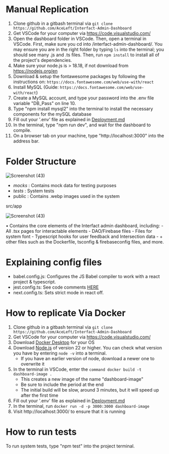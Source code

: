 # Manual Replication
1. Clone github in a gitbash terminal via `git clone https://github.com/AceLeft/Interfact-Admin-Dashboard`
2. Get VSCode for your computer via https://code.visualstudio.com/
3. Open the dashboard folder in VSCode. Then, open a terminal in VSCode. First, make sure you cd into /interfact-admin-dashboard/. You may ensure you are in the right folder by typing `ls` into the terminal; you should see many .js and .ts files. Then, run `npm install` to install all of the project's dependencies.
5. Make sure your node.js is > 18.18, if not download from https://nodejs.org/en
6. Download & setup the fontawesome packages by following the instructions on: `https://docs.fontawesome.com/web/use-with/react`
7. Install MySQL (Guide: `https://docs.fontawesome.com/web/use-with/react`)
8. Create a MySQL account, and type your password into the .env file variable "DB_Pass" on line 10.
9. Type "npm install mysql2" into the terminal to install the necessary components for the mySQL database
10. Fill out your '.env' file as explained in [Deployment.md](Deployment.md)
11. In the terminal, type "npm run dev", and wait for the dashboard to compile.
12. On a browser tab on your machine, type "http://localhost:3000" into the address bar.

# Folder Structure
![Screenshot (43)](https://github.com/user-attachments/assets/e3ad351f-0387-4019-bafd-1911021eb696)

- _mocks_ : Contains mock data for testing purposes
- _tests_ : System tests
-  public : Contains .webp images used in the system

src/app


![Screenshot (43)](https://github.com/user-attachments/assets/e9c737fb-9b44-4448-8cfa-4d39d4bb3471)

• Contains the core elements of the Interfact admin dashboard, including:
    - All .tsx pages for interactable elements 
    - DAO/Firebase files
    - Files for system font
    - Typescript hooks for user feedback and Intersection data
    - + other files such as the Dockerfile, tsconfig & firebaseconfig files, and more. 


# Explaining config files

- babel.config.js: Configures the JS Babel compiler to work with a react project & typescript.
- jest.config.ts: See code comments [HERE](https://github.com/AceLeft/Interfact-Admin-Dashboard/blob/main/interfact-admin-dashboard/jest.config.ts)
- next.config.ts: Sets strict mode in react off.

# How to replicate Via Docker
1. Clone github in a gitbash terminal via `git clone https://github.com/AceLeft/Interfact-Admin-Dashboard`
2. Get VSCode for your computer via https://code.visualstudio.com/
3. Download [Docker Desktop](https://www.docker.com/products/docker-desktop/) for your OS
4. Download [Node.js](https://nodejs.org/en) of version 22 or higher. You can check what version you have by entering `node -v` into a terminal.
   * If you have an earlier version of node, download a newer one to overwrite it
5. In the terminal in VSCode, enter the `command docker build -t dashboard-image .`
   * This creates a new image of the name "dashboard-image"
   * Be sure to include the period at the end
   * The initial build will be slow, around 3 minutes, but it will speed up after the first time
6. Fill out your '.env' file as explained in [Deployment.md](Deployment.md)
7. In the terminal, run `docker run -d -p 3000:3000 dashboard-image`
8. Visit http://localhost:3000/ to ensure that it is running

# How to run tests
  To run system tests, type "npm test" into the project terminal.
